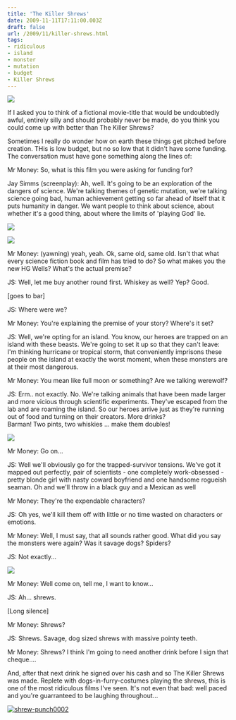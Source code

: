 ```yaml
---
title: 'The Killer Shrews'
date: 2009-11-11T17:11:00.003Z
draft: false
url: /2009/11/killer-shrews.html
tags: 
- ridiculous
- island
- monster
- mutation
- budget
- Killer Shrews
---
```


[![](https://blogger.googleusercontent.com/img/b/R29vZ2xl/AVvXsEhflituDsFlXX_1l4CbM-nyL22NGqk68u69-R8gfQ6ZDGMdOsONEZTHCmWHR0aizGAmb2CpFLfdeqB-uc5Y7YI8VURTdur1-Er84_zJXwOCiwi2kqRIdTqt2tE2Ir4bUHzBmottsOpAmwg/s800/killershrewsposter01-1.jpg)](http://picasaweb.google.com/lh/photo/Bmgb9rRZ9XPEknA3-KUrvA?authkey=Gv1sRgCLOUlsuAhc7uIA&feat=embedwebsite)  
  
If I asked you to think of a fictional movie-title that would be undoubtedly awful, entirely silly and should probably never be made, do you think you could come up with better than The Killer Shrews?  
  
Sometimes I really do wonder how on earth these things get pitched before creation. THis is low budget, but no so low that it didn't have some funding. The conversation must have gone something along the lines of:  
  
Mr Money: So, what is this film you were asking for funding for?  
  
Jay Simms (screenplay): Ah, well. It's going to be an exploration of the dangers of science. We're talking themes of genetic mutation, we're talking science going bad, human achievement getting so far ahead of itself that it puts humanity in danger. We want people to think about science, about whether it's a good thing, about where the limits of 'playing God' lie.  
  
[![](https://blogger.googleusercontent.com/img/b/R29vZ2xl/AVvXsEj-nAqaqjioqy2KNuWN2xzy25Qtg4ShPcr4qdPh1Hwbwwyr5nGtSyHsKn21N_SgnY0uJr40QxIBpgArTtMazi9xdV1iAy1RHyH3zXglW10Ajd0PW4pVPxYtPWYWFTjHKdGpMAbVmaK7Pb0/s400/Killer%20Shr_000.jpg)](http://picasaweb.google.com/lh/photo/FODf5Ih31QVPB3TTRGNpVg?authkey=Gv1sRgCLOUlsuAhc7uIA&feat=embedwebsite)  
  
[![](https://blogger.googleusercontent.com/img/b/R29vZ2xl/AVvXsEgHGyp-3uXG4K020BXtvR2CJhXVU1iEaig95z_tEudOJ_0dOgETGp17f-rLsaxWCp4EJA9_F2COzU91_4ebzVNVJxMgu5ghlGzuNUyLXmvjjtgvtKU-hbft0Cscl3df2OewYfFZzEXI8JI/s400/Killer%20Shr_002.jpg)](http://picasaweb.google.com/lh/photo/f3SAGMfSWCfqO5pxrcHeig?authkey=Gv1sRgCLOUlsuAhc7uIA&feat=embedwebsite)  
  
Mr Money: (yawning) yeah, yeah. Ok, same old, same old. Isn't that what every science fiction book and film has tried to do? So what makes you the new HG Wells? What's the actual premise?  
  
JS: Well, let me buy another round first. Whiskey as well? Yep? Good.  
  
\[goes to bar\]  
  
JS: Where were we?  
  
Mr Money: You're explaining the premise of your story? Where's it set?  
  
JS: Well, we're opting for an island. You know, our heroes are trapped on an island with these beasts. We're going to set it up so that they can't leave: I'm thinking hurricane or tropical storm, that conveniently imprisons these people on the island at exactly the worst moment, when these monsters are at their most dangerous.  
  
Mr Money: You mean like full moon or something? Are we talking werewolf?  
  
JS: Erm.. not exactly. No. We're talking animals that have been made larger and more vicious through scientific experiments. They've escaped from the lab and are roaming the island. So our heroes arrive just as they're running out of food and turning on their creators. More drinks?  
Barman! Two pints, two whiskies ... make them doubles!  
  
[![](https://blogger.googleusercontent.com/img/b/R29vZ2xl/AVvXsEjBLFeIxvXLYvF6RevPXLsAncPQ3Mw5MaKadygl9Vmx2gjfokQD72N8F2M69mJ5RFbd2RV4VKvn3zdn11_fA-HuwitrUNZe7POebLMXe4sORx942HDNf99gADSTgMl497Kb_6mRuQUozYs/s400/Killer%20Shr_007.jpg)](http://picasaweb.google.com/lh/photo/0SxpQZgspZqoBqxF3w6Wiw?authkey=Gv1sRgCLOUlsuAhc7uIA&feat=embedwebsite)  
  
Mr Money: Go on...  
  
JS: Well we'll obviously go for the trapped-survivor tensions. We've got it mapped out perfectly, pair of scientists - one completely work-obsessed - pretty blonde girl with nasty coward boyfriend and one handsome rogueish seaman. Oh and we'll throw in a black guy and a Mexican as well  
  
Mr Money: They're the expendable characters?  
  
JS: Oh yes, we'll kill them off with little or no time wasted on characters or emotions.  
  
Mr Money: Well, I must say, that all sounds rather good. What did you say the monsters were again? Was it savage dogs? Spiders?  
  
JS: Not exactly...  
  
[![](https://blogger.googleusercontent.com/img/b/R29vZ2xl/AVvXsEhN1Q9PwVqtOSGNWrx_7Skp4XB66qCMQUF3UYn_fkEGheQ72CWP8aztvMbxz4TABiELy3gx-D5U9veyxGK_qtCTnnHSfeQs-ET4dr4-mJ5Ka39dvD1aor0M2sJDH3WSlTBE0L5VWAkQz8w/s400/Killer%20Shr_020.jpg)](http://picasaweb.google.com/lh/photo/3a9wiOrdxcruPFKE5HAuKw?authkey=Gv1sRgCLOUlsuAhc7uIA&feat=embedwebsite)  
  
Mr Money: Well come on, tell me, I want to know...  
  
JS: Ah... shrews.  
  
\[Long silence\]  
  
Mr Money: Shrews?  
  
JS: Shrews. Savage, dog sized shrews with massive pointy teeth.  
  
Mr Money: Shrews? I think I'm going to need another drink before I sign that cheque....  
  
  
And, after that next drink he signed over his cash and so The Killer Shrews was made. Replete with dogs-in-furry-costumes playing the shrews, this is one of the most ridiculous films I've seen. It's not even that bad: well paced and you're guarranteed to be laughing throughout...  
  
  
[![shrew-punch0002](http://farm3.static.flickr.com/2632/4095974162_7d36cd9189_o.gif)](http://www.flickr.com/photos/edsalkeld/4095974162/ "shrew-punch0002 by edsalkeld, on Flickr")